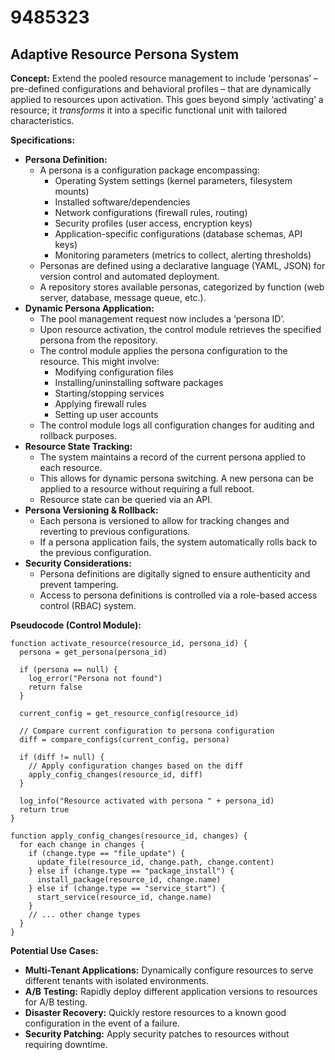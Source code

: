 # 9485323

## Adaptive Resource Persona System

**Concept:** Extend the pooled resource management to include ‘personas’ – pre-defined configurations and behavioral profiles – that are dynamically applied to resources upon activation. This goes beyond simply ‘activating’ a resource; it *transforms* it into a specific functional unit with tailored characteristics.

**Specifications:**

*   **Persona Definition:**
    *   A persona is a configuration package encompassing:
        *   Operating System settings (kernel parameters, filesystem mounts)
        *   Installed software/dependencies
        *   Network configurations (firewall rules, routing)
        *   Security profiles (user access, encryption keys)
        *   Application-specific configurations (database schemas, API keys)
        *   Monitoring parameters (metrics to collect, alerting thresholds)
    *   Personas are defined using a declarative language (YAML, JSON) for version control and automated deployment.
    *   A repository stores available personas, categorized by function (web server, database, message queue, etc.).
*   **Dynamic Persona Application:**
    *   The pool management request now includes a ‘persona ID’.
    *   Upon resource activation, the control module retrieves the specified persona from the repository.
    *   The control module applies the persona configuration to the resource. This might involve:
        *   Modifying configuration files
        *   Installing/uninstalling software packages
        *   Starting/stopping services
        *   Applying firewall rules
        *   Setting up user accounts
    *   The control module logs all configuration changes for auditing and rollback purposes.
*   **Resource State Tracking:**
    *   The system maintains a record of the current persona applied to each resource.
    *   This allows for dynamic persona switching. A new persona can be applied to a resource without requiring a full reboot.
    *   Resource state can be queried via an API.
*   **Persona Versioning & Rollback:**
    *   Each persona is versioned to allow for tracking changes and reverting to previous configurations.
    *   If a persona application fails, the system automatically rolls back to the previous configuration.
*   **Security Considerations:**
    *   Persona definitions are digitally signed to ensure authenticity and prevent tampering.
    *   Access to persona definitions is controlled via a role-based access control (RBAC) system.

**Pseudocode (Control Module):**

```
function activate_resource(resource_id, persona_id) {
  persona = get_persona(persona_id)

  if (persona == null) {
    log_error("Persona not found")
    return false
  }

  current_config = get_resource_config(resource_id)
  
  // Compare current configuration to persona configuration
  diff = compare_configs(current_config, persona)

  if (diff != null) {
    // Apply configuration changes based on the diff
    apply_config_changes(resource_id, diff)
  }

  log_info("Resource activated with persona " + persona_id)
  return true
}

function apply_config_changes(resource_id, changes) {
  for each change in changes {
    if (change.type == "file_update") {
      update_file(resource_id, change.path, change.content)
    } else if (change.type == "package_install") {
      install_package(resource_id, change.name)
    } else if (change.type == "service_start") {
      start_service(resource_id, change.name)
    }
    // ... other change types
  }
}
```

**Potential Use Cases:**

*   **Multi-Tenant Applications:** Dynamically configure resources to serve different tenants with isolated environments.
*   **A/B Testing:** Rapidly deploy different application versions to resources for A/B testing.
*   **Disaster Recovery:** Quickly restore resources to a known good configuration in the event of a failure.
*   **Security Patching:** Apply security patches to resources without requiring downtime.